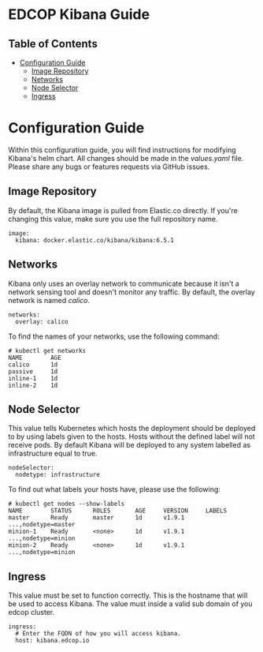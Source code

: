 # EDCOP Kibana Guide

Table of Contents
-----------------
 
* [Configuration Guide](#configuration-guide)
	* [Image Repository](#image-repository)
	* [Networks](#networks)
	* [Node Selector](#node-selector)
	* [Ingress](#ingress)
	
# Configuration Guide

Within this configuration guide, you will find instructions for modifying Kibana's helm chart. All changes should be made in the *values.yaml* file.
Please share any bugs or features requests via GitHub issues.
 
## Image Repository

By default, the Kibana image is pulled from Elastic.co directly. If you're changing this value, make sure you use the full repository name.
 
```
image:
  kibana: docker.elastic.co/kibana/kibana:6.5.1
```

## Networks

Kibana only uses an overlay network to communicate because it isn't a network sensing tool and doesn't monitor any traffic. By default, the overlay network is named *calico*. 

```
networks:
  overlay: calico
```
 
To find the names of your networks, use the following command:
 
```
# kubectl get networks
NAME		AGE
calico		1d
passive		1d
inline-1	1d
inline-2	1d
```

## Node Selector

This value tells Kubernetes which hosts the deployment should be deployed to by using labels given to the hosts. Hosts without the defined label will not receive pods. By default Kibana will be deployed to any system labelled as infrastructure equal to true.
 
```
nodeSelector:
  nodetype: infrastructure
```
 
To find out what labels your hosts have, please use the following:
```
# kubectl get nodes --show-labels
NAME		STATUS		ROLES		AGE		VERSION		LABELS
master 		Ready		master		1d		v1.9.1		...,nodetype=master
minion-1	Ready		<none>		1d		v1.9.1		...,nodetype=minion
minion-2	Ready		<none>		1d		v1.9.1		...,nodetype=minion
```
## Ingress

This value must be set to function correctly.  This is the hostname that will be used to access Kibana.  The value must inside a valid sub domain of you edcop cluster.

```
ingress:
  # Enter the FQDN of how you will access kibana.
  host: kibana.edcop.io  
```
